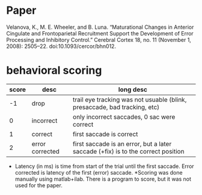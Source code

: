 # Paper

Velanova, K., M. E. Wheeler, and B. Luna. “Maturational Changes in Anterior Cingulate and Frontoparietal Recruitment Support the Development of Error Processing and Inhibitory Control.” Cerebral Cortex 18, no. 11 (November 1, 2008): 2505–22. doi:10.1093/cercor/bhn012.

# behavioral scoring 

| score| desc             |long desc|
|---| -----------------|-------------------------------------------------------------------------        |
| -1| drop             |trail eye tracking was not usuable (blink, presaccade, bad tracking, etc)        |
|  0| incorrect        |only incorrect saccades, 0 sac were correct                                      |
|  1| correct          |first saccade is correct                                                         |
|  2| error corrected  |first saccade is an error, but a later saccade (+fix) is to the correct position |


 * Latency (in ms) is time from start of the trial until the first saccade. Error corrected is latency of the first (error) saccade.
 *Scoring was done manually using matlab+ilab. There is a program to score, but it was not used for the paper.

